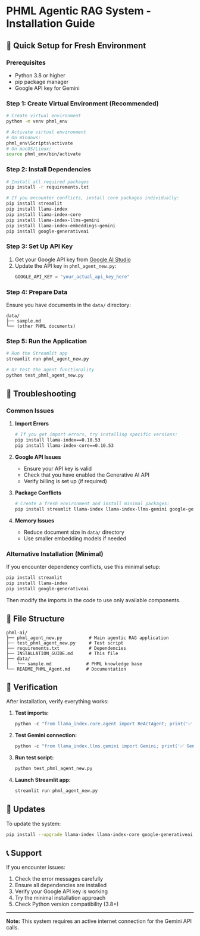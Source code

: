 # PHML Agentic RAG System - Installation Guide

## 🚀 Quick Setup for Fresh Environment

### Prerequisites
- Python 3.8 or higher
- pip package manager
- Google API key for Gemini

### Step 1: Create Virtual Environment (Recommended)
```bash
# Create virtual environment
python -m venv phml_env

# Activate virtual environment
# On Windows:
phml_env\Scripts\activate
# On macOS/Linux:
source phml_env/bin/activate
```

### Step 2: Install Dependencies
```bash
# Install all required packages
pip install -r requirements.txt

# If you encounter conflicts, install core packages individually:
pip install streamlit
pip install llama-index
pip install llama-index-core
pip install llama-index-llms-gemini
pip install llama-index-embeddings-gemini
pip install google-generativeai
```

### Step 3: Set Up API Key
1. Get your Google API key from [Google AI Studio](https://makersuite.google.com/app/apikey)
2. Update the API key in `phml_agent_new.py`:
   ```python
   GOOGLE_API_KEY = "your_actual_api_key_here"
   ```

### Step 4: Prepare Data
Ensure you have documents in the `data/` directory:
```
data/
├── sample.md
└── (other PHML documents)
```

### Step 5: Run the Application
```bash
# Run the Streamlit app
streamlit run phml_agent_new.py

# Or test the agent functionality
python test_phml_agent_new.py
```

## 🔧 Troubleshooting

### Common Issues

1. **Import Errors**
   ```bash
   # If you get import errors, try installing specific versions:
   pip install llama-index==0.10.53
   pip install llama-index-core==0.10.53
   ```

2. **Google API Issues**
   - Ensure your API key is valid
   - Check that you have enabled the Generative AI API
   - Verify billing is set up (if required)

3. **Package Conflicts**
   ```bash
   # Create a fresh environment and install minimal packages:
   pip install streamlit llama-index llama-index-llms-gemini google-generativeai
   ```

4. **Memory Issues**
   - Reduce document size in `data/` directory
   - Use smaller embedding models if needed

### Alternative Installation (Minimal)
If you encounter dependency conflicts, use this minimal setup:

```bash
pip install streamlit
pip install llama-index
pip install google-generativeai
```

Then modify the imports in the code to use only available components.

## 📁 File Structure
```
phml-ai/
├── phml_agent_new.py          # Main agentic RAG application
├── test_phml_agent_new.py     # Test script
├── requirements.txt           # Dependencies
├── INSTALLATION_GUIDE.md      # This file
├── data/
│   └── sample.md             # PHML knowledge base
└── README_PHML_Agent.md      # Documentation
```

## 🎯 Verification
After installation, verify everything works:

1. **Test imports:**
   ```python
   python -c "from llama_index.core.agent import ReActAgent; print('✅ ReAct Agent available')"
   ```

2. **Test Gemini connection:**
   ```python
   python -c "from llama_index.llms.gemini import Gemini; print('✅ Gemini LLM available')"
   ```

3. **Run test script:**
   ```bash
   python test_phml_agent_new.py
   ```

4. **Launch Streamlit app:**
   ```bash
   streamlit run phml_agent_new.py
   ```

## 🔄 Updates
To update the system:
```bash
pip install --upgrade llama-index llama-index-core google-generativeai
```

## 📞 Support
If you encounter issues:
1. Check the error messages carefully
2. Ensure all dependencies are installed
3. Verify your Google API key is working
4. Try the minimal installation approach
5. Check Python version compatibility (3.8+)

---
**Note:** This system requires an active internet connection for the Gemini API calls.
